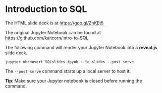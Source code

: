 # Introduction to SQL
The HTML slide deck is at https://goo.gl/ZhKEt5

The original Jupyter Notebook can be found at https://github.com/kaitcorn/intro-to-SQL

The following command will render your Jupyter Notebook into a **reveal.js** slide deck. 

`jupyter nbconvert SQLslides.ipynb --to slides --post serve`

The `--post serve` command starts up a local server to host it. 

**Tip**: Make sure your Jupyter notebook is closed before running the command.
